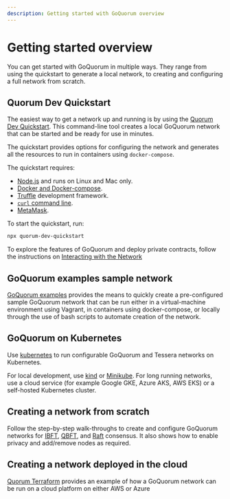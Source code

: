 ```yaml
---
description: Getting started with GoQuorum overview
---
```


# Getting started overview

You can get started with GoQuorum in multiple ways.
They range from using the quickstart to generate a local network, to creating and configuring a full network from scratch.

## Quorum Dev Quickstart

The easiest way to get a network up and running is by using the [Quorum Dev Quickstart](../Tutorials/Quorum-Dev-Quickstart/Using-the-Quickstart.md).
This command-line tool creates a local GoQuorum network that can be started and be ready for use in minutes.

The quickstart provides options for configuring the network and generates all the resources to run in containers
using `docker-compose`.

The quickstart requires:

* [Node.js](https://docs.npmjs.com/downloading-and-installing-node-js-and-npm) and runs on Linux and Mac only.
* [Docker and Docker-compose](https://docs.docker.com/compose/install/).
* [Truffle](https://www.trufflesuite.com/truffle) development framework.
* [`curl` command line](https://curl.haxx.se/download.html).
* [MetaMask](https://metamask.io/).

To start the quickstart, run:

```bash
npx quorum-dev-quickstart
```

To explore the features of GoQuorum and deploy private contracts, follow the instructions on [Interacting with the Network](../Tutorials/Quorum-Dev-Quickstart/Using-the-Quickstart.md)

## GoQuorum examples sample network

[GoQuorum examples](../Reference/GoQuorum-Projects.md) provides the means to quickly create a pre-configured sample GoQuorum
network that can be run either in a virtual-machine environment using Vagrant, in containers using docker-compose,
or locally through the use of bash scripts to automate creation of the network.

## GoQuorum on Kubernetes

Use [kubernetes](../Deployment/Kubernetes.md) to run configurable GoQuorum and Tessera networks on Kubernetes.

For local development, use [kind](https://kind.sigs.k8s.io/docs/user/quick-start/) or
[Minikube](https://minikube.sigs.k8s.io/docs/start/). For long running networks,
use a cloud service (for example Google GKE, Azure AKS, AWS EKS) or a self-hosted Kubernetes cluster.

## Creating a network from scratch

Follow the step-by-step walk-throughs to create and configure GoQuorum networks for [IBFT](../Tutorials/Private-Network/Create-IBFT-Network.md), [QBFT](../Tutorials/Private-Network/Create-QBFT-Network.md), and [Raft](../Tutorials/Private-Network/Create-a-Raft-network.md) consensus.
It also shows how to enable privacy and add/remove nodes as required.

## Creating a network deployed in the cloud

[Quorum Terraform](https://github.com/ConsenSys/quorum-terraform) provides an example of how a GoQuorum network
can be run on a cloud platform on either AWS or Azure
